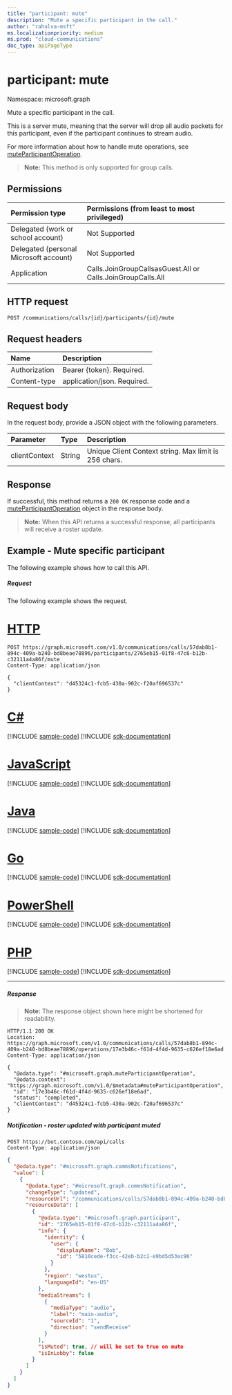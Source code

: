 ```yaml
---
title: "participant: mute"
description: "Mute a specific participant in the call."
author: "rahulva-msft"
ms.localizationpriority: medium
ms.prod: "cloud-communications"
doc_type: apiPageType
---
```


# participant: mute

Namespace: microsoft.graph

Mute a specific participant in the call.

This is a server mute, meaning that the server will drop all audio packets for this participant, even if the participant continues to stream audio.

For more information about how to handle mute operations, see [muteParticipantOperation](../resources/muteParticipantoperation.md).

> **Note:** This method is only supported for group calls.

## Permissions

| Permission type | Permissions (from least to most privileged) |
| :-------------- | :------------------------------------------ |
| Delegated (work or school account)     | Not Supported        |
| Delegated (personal Microsoft account) | Not Supported        |
| Application     | Calls.JoinGroupCallsasGuest.All or Calls.JoinGroupCalls.All |

## HTTP request
<!-- { "blockType": "ignored" } -->
```http
POST /communications/calls/{id}/participants/{id}/mute
```

## Request headers
| Name          | Description               |
|:--------------|:--------------------------|
| Authorization | Bearer {token}. Required. |
| Content-type  | application/json. Required.|

## Request body
In the request body, provide a JSON object with the following parameters.

| Parameter      | Type    |Description|
|:---------------|:--------|:----------|
|clientContext|String|Unique Client Context string. Max limit is 256 chars.|

## Response
If successful, this method returns a `200 OK` response code and a [muteParticipantOperation](../resources/muteParticipantoperation.md) object in the response body.

>**Note:** When this API returns a successful response, all participants will receive a roster update.

## Example - Mute specific participant
The following example shows how to call this API.

##### Request
The following example shows the request.

# [HTTP](#tab/http)
<!-- {
  "blockType": "request",
  "name": "participant-mute"
}-->
```http
POST https://graph.microsoft.com/v1.0/communications/calls/57dab8b1-894c-409a-b240-bd8beae78896/participants/2765eb15-01f8-47c6-b12b-c32111a4a86f/mute
Content-Type: application/json

{
  "clientContext": "d45324c1-fcb5-430a-902c-f20af696537c"
}
```

# [C#](#tab/csharp)
[!INCLUDE [sample-code](../includes/snippets/csharp/participant-mute-csharp-snippets.md)]
[!INCLUDE [sdk-documentation](../includes/snippets/snippets-sdk-documentation-link.md)]

# [JavaScript](#tab/javascript)
[!INCLUDE [sample-code](../includes/snippets/javascript/participant-mute-javascript-snippets.md)]
[!INCLUDE [sdk-documentation](../includes/snippets/snippets-sdk-documentation-link.md)]

# [Java](#tab/java)
[!INCLUDE [sample-code](../includes/snippets/java/participant-mute-java-snippets.md)]
[!INCLUDE [sdk-documentation](../includes/snippets/snippets-sdk-documentation-link.md)]

# [Go](#tab/go)
[!INCLUDE [sample-code](../includes/snippets/go/participant-mute-go-snippets.md)]
[!INCLUDE [sdk-documentation](../includes/snippets/snippets-sdk-documentation-link.md)]

# [PowerShell](#tab/powershell)
[!INCLUDE [sample-code](../includes/snippets/powershell/participant-mute-powershell-snippets.md)]
[!INCLUDE [sdk-documentation](../includes/snippets/snippets-sdk-documentation-link.md)]

# [PHP](#tab/php)
[!INCLUDE [sample-code](../includes/snippets/php/participant-mute-php-snippets.md)]
[!INCLUDE [sdk-documentation](../includes/snippets/snippets-sdk-documentation-link.md)]

---

##### Response

> **Note:** The response object shown here might be shortened for readability. 


<!-- {
  "blockType": "response",
  "@odata.type": "microsoft.graph.muteParticipantOperation",
  "truncated": true
}-->
```http
HTTP/1.1 200 OK
Location: https://graph.microsoft.com/v1.0/communications/calls/57dab8b1-894c-409a-b240-bd8beae78896/operations/17e3b46c-f61d-4f4d-9635-c626ef18e6ad
Content-Type: application/json

{
  "@odata.type": "#microsoft.graph.muteParticipantOperation",
  "@odata.context": "https://graph.microsoft.com/v1.0/$metadata#muteParticipantOperation",
  "id": "17e3b46c-f61d-4f4d-9635-c626ef18e6ad",
  "status": "completed",
  "clientContext": "d45324c1-fcb5-430a-902c-f20af696537c"
}
```

##### Notification - roster updated with participant muted

```http
POST https://bot.contoso.com/api/calls
Content-Type: application/json
```

<!-- {
  "blockType": "example",
  "@odata.type": "microsoft.graph.commsNotifications"
}-->
```json
{
  "@odata.type": "#microsoft.graph.commsNotifications",
  "value": [
    {
      "@odata.type": "#microsoft.graph.commsNotification",
      "changeType": "updated",
      "resourceUrl": "/communications/calls/57dab8b1-894c-409a-b240-bd8beae78896/participants",
      "resourceData": [
        {
          "@odata.type": "#microsoft.graph.participant",
          "id": "2765eb15-01f8-47c6-b12b-c32111a4a86f",
          "info": {
            "identity": {
              "user": {
                "displayName": "Bob",
                "id": "5810cede-f3cc-42eb-b2c1-e9bd5d53ec96"
              }
            },
            "region": "westus",
            "languageId": "en-US"
          },
          "mediaStreams": [
            {
              "mediaType": "audio",
              "label": "main-audio",
              "sourceId": "1",
              "direction": "sendReceive"
            }
          ],
          "isMuted": true, // will be set to true on mute
          "isInLobby": false
        }
      ]
    }
  ]
}
```

<!-- uuid: 8fcb5dbc-d5aa-4681-8e31-b001d5168d79
2015-10-25 14:57:30 UTC -->
<!--
{
  "type": "#page.annotation",
  "description": "participant: mute",
  "keywords": "",
  "section": "documentation",
  "tocPath": "",
  "suppressions": [
  ]
}
-->

